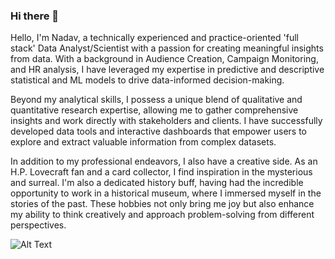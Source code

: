 ### Hi there 👋

Hello, I'm Nadav, a technically experienced and practice-oriented 'full stack' Data Analyst/Scientist with a passion for creating meaningful insights from data. With a background in Audience Creation, Campaign Monitoring, and HR analysis, I have leveraged my expertise in predictive and descriptive statistical and ML models to drive data-informed decision-making.

Beyond my analytical skills, I possess a unique blend of qualitative and quantitative research expertise, allowing me to gather comprehensive insights and work directly with stakeholders and clients. I have successfully developed data tools and interactive dashboards that empower users to explore and extract valuable information from complex datasets.

In addition to my professional endeavors, I also have a creative side. As an H.P. Lovecraft fan and a card collector, I find inspiration in the mysterious and surreal. I'm also a dedicated history buff, having had the incredible opportunity to work in a historical museum, where I immersed myself in the stories of the past. These hobbies not only bring me joy but also enhance my ability to think creatively and approach problem-solving from different perspectives.

![Alt Text](*/03010.png)

